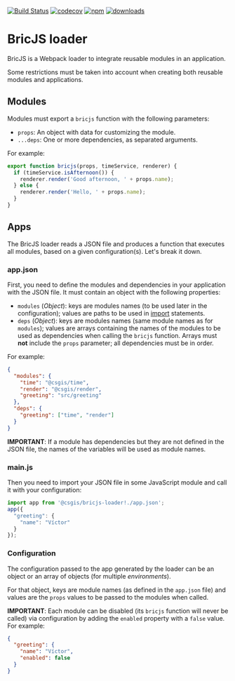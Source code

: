 [![Build Status](https://travis-ci.org/csgis/bricjs-loader.svg?branch=master)](https://travis-ci.org/csgis/bricjs-loader) [![codecov](https://codecov.io/gh/csgis/bricjs-loader/branch/master/graph/badge.svg)](https://codecov.io/gh/csgis/bricjs-loader) [![npm](https://img.shields.io/npm/v/@csgis/bricjs-loader.svg)](https://www.npmjs.com/package/@csgis/bricjs-loader) [![downloads](https://img.shields.io/npm/dt/@csgis/bricjs-loader.svg)](https://www.npmjs.com/package/@csgis/bricjs-loader)

# BricJS loader

BricJS is a Webpack loader to integrate reusable modules in an application.

Some restrictions must be taken into account when creating both reusable modules and applications.

## Modules

Modules must export a `bricjs` function with the following parameters:

* `props`: An object with data for customizing the module.
* `...deps`: One or more dependencies, as separated arguments.

For example:

```js
export function bricjs(props, timeService, renderer) {
  if (timeService.isAfternoon()) {
    renderer.render('Good afternoon, ' + props.name);
  } else {
    renderer.render('Hello, ' + props.name);
  }
}
```

## Apps

The BricJS loader reads a JSON file and produces a function that executes all modules, based on a given configuration(s). Let's break it down.

### app.json

First, you need to define the modules and dependencies in your application with the JSON file. It must contain an object with the following properties:

* `modules` (*Object*): keys are modules names (to be used later in the configuration); values are paths to be used in [import](https://developer.mozilla.org/en-US/docs/Web/JavaScript/Reference/Statements/import) statements. 
* `deps` (*Object*): keys are modules names (same module names as for `modules`); values are arrays containing the names of the modules to be used as dependencies when calling the `bricjs` function. Arrays must **not** include the `props` parameter; all dependencies must be in order.

For example:

```json
{
  "modules": {
    "time": "@csgis/time",
    "render": "@csgis/render",
    "greeting": "src/greeting"
  },
  "deps": {
    "greeting": ["time", "render"]
  }
}
```

**IMPORTANT**: If a module has dependencies but they are not defined in the JSON file, the names of the variables will be used as module names.

### main.js

Then you need to import your JSON file in some JavaScript module and call it with your configuration:

```js
import app from '@csgis/bricjs-loader!./app.json';
app({
  "greeting": {
    "name": "Víctor"
  }
});
```

### Configuration

The configuration passed to the app generated by the loader can be an object or an array of objects (for multiple *environments*).

For that object, keys are module names (as defined in the `app.json` file) and values are the `props` values to be passed to the modules when called.

**IMPORTANT**: Each module can be disabled (its `bricjs` function will never be called) via configuration by adding the `enabled` property with a `false` value. For example:

```json
{
  "greeting": {
    "name": "Víctor",
    "enabled": false
  }
}
```
